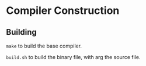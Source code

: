# Compiler Construction

## Building

`make` to build the base compiler.

`build.sh` to build the binary file, with arg the source file.
